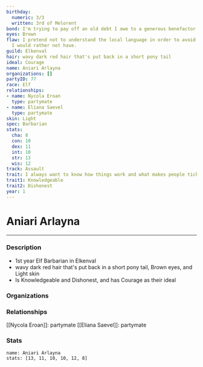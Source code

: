 ```yaml
---
birthday:
  numeric: 3/3
  written: 3rd of Melorent
bond: I'm trying to pay off an old debt I owe to a generous benefactor.
eyes: Brown
flaw: I pretend not to understand the local language in order to avoid interactions
  I would rather not have.
guild: Elkenval
hair: wavy dark red hair that's put back in a short pony tail
ideal: Courage
name: Aniari Arlayna
organizations: []
partyID: 77
race: Elf
relationships:
- name: Nycola Eroan
  type: partymate
- name: Eliana Saevel
  type: partymate
skin: Light
spec: Barbarian
stats:
  cha: 8
  con: 10
  dex: 11
  int: 10
  str: 13
  wis: 12
track: Assault
trait: I always want to know how things work and what makes people tick.
trait1: Knowledgeable
trait2: Dishonest
year: 1
---
```

# Aniari Arlayna
---
### Description
- 1st year Elf Barbarian in Elkenval
- wavy dark red hair that's put back in a short pony tail, Brown eyes, and Light skin
- Is Knowledgeable and Dishonest, and has Courage as their ideal

### Organizations
### Relationships
[[Nycola Eroan]]: partymate
[[Eliana Saevel]]: partymate
### Stats
```statblock
name: Aniari Arlayna
stats: [13, 11, 10, 10, 12, 8]
```